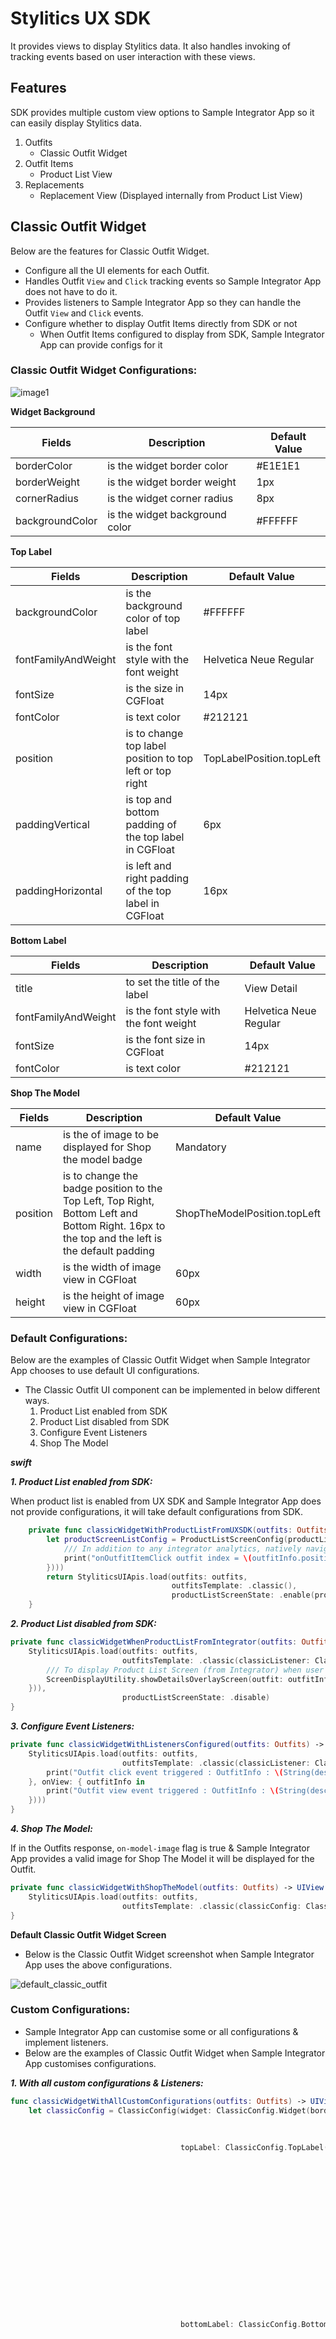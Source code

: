 
# Stylitics UX SDK

It provides views to display Stylitics data. It also handles invoking of tracking events based on user interaction with these views.

## Features

SDK provides multiple custom view options to Sample Integrator App so it can easily display Stylitics data.
 
1. Outfits
    * Classic Outfit Widget
2. Outfit Items
    * Product List View
3. Replacements
    * Replacement View (Displayed internally from Product List View)

## Classic Outfit Widget

Below are the features for Classic Outfit Widget.

- Configure all the UI elements for each Outfit.
- Handles Outfit `View` and `Click` tracking events so Sample Integrator App does not have to do it.
- Provides listeners to Sample Integrator App so they can handle the Outfit `View` and `Click` events.
- Configure whether to display Outfit Items directly from SDK or not
    - When Outfit Items configured to display from SDK, Sample Integrator App can provide configs for it

### Classic Outfit Widget Configurations:

![image1](https://storage.googleapis.com/stylitics-misc-public/sdk-images/ios/ux-sdk-readme/Classic_Outfit_With_Default_new1.png)

**Widget Background**

| Fields | Description | Default Value |
| --- | --- | --- |
| borderColor | is the widget border color | #E1E1E1|
| borderWeight | is the widget border weight | 1px|
| cornerRadius | is the widget corner radius | 8px|
| backgroundColor | is the widget background color | #FFFFFF|

**Top Label**

| Fields | Description | Default Value |
| --- | --- | --- |
| backgroundColor | is the background color of top label  | #FFFFFF |
|fontFamilyAndWeight | is the font style with the font weight  | Helvetica Neue Regular |
| fontSize | is the size in CGFloat  | 14px |
| fontColor | is text color  | #212121 |
| position | is to change top label position to top left or top right | TopLabelPosition.topLeft  |
| paddingVertical | is top and bottom padding of the top label in CGFloat | 6px |
| paddingHorizontal | is left and right padding of the top label in CGFloat  | 16px |

**Bottom Label**

| Fields | Description | Default Value |
| --- | --- | --- |
| title | to set the title of the label | View Detail |
| fontFamilyAndWeight | is the font style with the font weight | Helvetica Neue Regular |
| fontSize | is the font size in CGFloat| 14px |
| fontColor | is text color | #212121 |

**Shop The Model**

| Fields | Description | Default Value |
| --- | --- | --- |
| name | is the of image to be displayed for Shop the model badge | Mandatory |
| position | is to change the badge position to the Top Left, Top Right, Bottom Left and Bottom Right. 16px to the top and the left is the default padding | ShopTheModelPosition.topLeft |
| width | is the width of image view in CGFloat  | 60px |
| height | is the height of image view in CGFloat | 60px |

### Default Configurations:

Below are the examples of Classic Outfit Widget when Sample Integrator App chooses to use default UI configurations.</br>

- The Classic Outfit UI component can be implemented in below different ways.
    1. Product List enabled from SDK
    2. Product List disabled from SDK
    3. Configure Event Listeners
    4. Shop The Model

*_**swift**_*

*_**1. Product List enabled from SDK:**_*

When product list is enabled from UX SDK and Sample Integrator App does not provide configurations, it will take default configurations from SDK.

```swift
    private func classicWidgetWithProductListFromUXSDK(outfits: Outfits) -> UIView {
        let productScreenListConfig = ProductListScreenConfig(productListTemplate: .standard( productListListener: ProductListListener(onOutfitItemClick: { outfitInfo, outfitItemInfo in
            /// In addition to any integrator analytics, natively navigate the user to the selected item's PDP (or launch a quick shop experience).
            print("onOutfitItemClick outfit index = \(outfitInfo.position), outfitItemPosition = \(outfitItemInfo.position)")
        })))
        return StyliticsUIApis.load(outfits: outfits,
                                    outfitsTemplate: .classic(),
                                    productListScreenState: .enable(productListScreenConfig: productScreenListConfig))
    }
```

*_**2. Product List disabled from SDK:**_*

```swift
private func classicWidgetWhenProductListFromIntegrator(outfits: Outfits) -> UIView {
    StyliticsUIApis.load(outfits: outfits,
                         outfitsTemplate: .classic(classicListener: ClassicListener(onClick: { outfitInfo in
        /// To display Product List Screen (from Integrator) when user selects an Outfit
        ScreenDisplayUtility.showDetailsOverlayScreen(outfit: outfitInfo.outfit)
    })),
                         productListScreenState: .disable)
}
```

*_**3. Configure Event Listeners:**_*

```swift
private func classicWidgetWithListenersConfigured(outfits: Outfits) -> UIView {
    StyliticsUIApis.load(outfits: outfits,
                         outfitsTemplate: .classic(classicListener: ClassicListener(onClick: { outfitInfo in
        print("Outfit click event triggered : OutfitInfo : \(String(describing: outfitInfo.outfit.id))")
    }, onView: { outfitInfo in
        print("Outfit view event triggered : OutfitInfo : \(String(describing: outfitInfo.outfit.id))")
    })))
}
```

*_**4. Shop The Model:**_*

If in the Outfits response, `on-model-image` flag is true & Sample Integrator App provides a valid image for Shop The Model it will be displayed for the Outfit.

```swift
private func classicWidgetWithShopTheModel(outfits: Outfits) -> UIView {
    StyliticsUIApis.load(outfits: outfits,
                         outfitsTemplate: .classic(classicConfig: ClassicConfig(shopTheModel: ShopTheModel(name: "shopTheLook"))))
}
```
**Default Classic Outfit Widget Screen**

- Below is the Classic Outfit Widget screenshot when Sample Integrator App uses the above configurations.

![default_classic_outfit](https://user-images.githubusercontent.com/28857/227242348-d7481e30-a993-48bd-a0c4-60d209fb8113.png)


### Custom Configurations:

- Sample Integrator App can customise some or all configurations & implement listeners.
- Below are the examples of Classic Outfit Widget when Sample Integrator App customises configurations.

*_**1. With all custom configurations & Listeners:**_*
```swift
func classicWidgetWithAllCustomConfigurations(outfits: Outfits) -> UIView {
    let classicConfig = ClassicConfig(widget: ClassicConfig.Widget(borderColor: CGColor(red: 0.047,
                                                                                        green: 0.125,
                                                                                        blue: 0.560,
                                                                                        alpha: 0.44)),
                                      topLabel: ClassicConfig.TopLabel(fontFamily: "calibri",
                                                                       fontSize: 14,
                                                                       fontColor: UIColor(red: 0.596,
                                                                                          green: 0.364,
                                                                                          blue: 0.007,
                                                                                          alpha: 1),
                                                                       backgroundColor: UIColor(red: 1,
                                                                                                green: 1,
                                                                                                blue: 1,
                                                                                                alpha: 1),
                                                                       borderColor: CGColor(red: 1,
                                                                                            green: 1,
                                                                                            blue: 1,
                                                                                            alpha: 1),
                                                                       borderWeight: 2,
                                                                       cornerRadius: 0,
                                                                       position: .topRight,
                                                                       paddingVertical: 8,
                                                                       paddingHorizontal: 10),
                                      bottomLabel: ClassicConfig.BottomLabel(title: "View More",
                                                                             fontFamily: "calibri",
                                                                             fontSize: 15,
                                                                             fontColor: UIColor(red: 0,
                                                                                                green: 0,
                                                                                                blue: 0,
                                                                                                alpha: 1),
                                                                             showUnderline: false,
                                                                             borderColor: CGColor(red: 0.88,
                                                                                                  green: 0.88,
                                                                                                  blue: 0.88,
                                                                                                  alpha: 1),
                                                                             borderWeight: 2,
                                                                             paddingVertical: 5,
                                                                             paddingHorizontal: 10),
                                      shopTheModel: ShopTheModel(name: "shopTheLook",
                                                                 position: .bottomLeft,
                                                                 width: 60,
                                                                 height: 60))
    
    let classicListener = ClassicListener(onClick: { outfitInfo in
        print("Outfit click event triggered : \(String(describing: outfitInfo.outfit.id))")
    }, onView: { outfitInfo in
        print("Outfit view event triggered : \(String(describing: outfitInfo.outfit.id))")
    })
    
    return StyliticsUIApis.load(outfits: outfits,
                                outfitsTemplate: .classic(classicConfig: classicConfig,
                                                          classicListener: classicListener))
}
```
*Note : For Shop the model configuration, if height and width provided by Sample Integrator has different aspect ratio than the Image, it will leave some default space around the image and the image will be at the center.*

- Below is the Classic Outfit Widget screenshot when Sample Integrator App uses the above configurations.

![classic_widget_with_all_custom_configs](https://user-images.githubusercontent.com/28857/227242684-c65a2065-e38f-4f7a-9f15-e0a8f156838b.png)

*_**2. With some custom configurations & Listeners:**_*

If Sample Integrator App provides only few custom configurations, UX SDK will take default configurations for missing fields.

```swift
func classicWidgetWithSomeCustomConfigurations(outfits: Outfits) -> UIView {
    let classicConfig = ClassicConfig(topLabel: ClassicConfig.TopLabel(fontFamily: "calibri",
                                                                       fontSize: 14,
                                                                       fontColor: UIColor(red: 0.596,
                                                                                          green: 0.364,
                                                                                          blue: 0.007,
                                                                                          alpha: 1),
                                                                       backgroundColor: UIColor(red: 0.937,
                                                                                                green: 0.937,
                                                                                                blue: 0.937,
                                                                                                alpha: 1),
                                                                       borderWeight: 2,
                                                                       cornerRadius: 0,
                                                                       position: .topRight),
                                      bottomLabel: ClassicConfig.BottomLabel(title: "View Details",
                                                                             fontFamily: "calibri",
                                                                             fontWeight: UIFont.Weight.medium,
                                                                             fontSize: 15,
                                                                             fontColor: UIColor(red: 0,
                                                                                                green: 0.501,
                                                                                                blue: 0.501,
                                                                                                alpha: 1),
                                                                             borderColor: CGColor(red: 0.88,
                                                                                                  green: 0.88,
                                                                                                  blue: 0.88,
                                                                                                  alpha: 1),
                                                                             borderWeight: 2,
                                                                             paddingVertical: 5,
                                                                             paddingHorizontal: 10),
                                      shopTheModel: ShopTheModel(name: "shopTheLook",
                                                                 position: .bottomLeft))
    
    return StyliticsUIApis.load(outfits: outfits,
                                outfitsTemplate: .classic(classicConfig: classicConfig,
                                                          classicListener: ClassicListener(onClick: { outfitInfo in
        print("Outfit click event triggered : \(String(describing: outfitInfo.outfit.id))")
    })))
}
```

- Below is the Classic Outfit Widget screenshot when Sample Integrator App uses the above configurations.

![classic_widget_with_some_custom_configs](https://user-images.githubusercontent.com/28857/227242909-1abe2725-9544-4963-bc1c-911dd4d18d8c.png)

## Product List Screen

* This screen is displayed when user clicks on an outfit.
* There are two different ways to show Product List Screen.
    1. Product List Screen From UX SDK
    2. Product List Screen Form Sample Integrator App

### Product List Screen From UX SDK

Below are the features for Product List Screen 
- Configure all the UI elements for Product List Screen.
- Handles Outfit Item `View` and `Click` tracking events so Sample Integrator App does not have to do it.
- Provides listeners to Sample Integrator App so they can handle the Outfit Item `View` and `Click` events.
- If Sample Integrator App does not implement Outfit Item click listener, a Web View is opened when user selects an Outfit Item.

*Note - It is recommended that Sample Integrator App always provides the `onOutfitItemClick` listener implementation.*

### Product List Screen Configurations

![Image1](https://storage.googleapis.com/stylitics-misc-public/sdk-images/ios/ux-sdk-readme/PL_Default_Titles.png)

*_**Header**_*

  
| Fields | Description | Default Value |
| --- | --- | --- |
| title | to set the title of the text  | Product List |
|fontFamilyAndWeight | is the font style with the font weight  | Helvetica Neue medium |
| fontSize | is the size in CGFloat  | 16px |
| fontColor | is text color  | #212121 |

*_**Item Name**_*
  
| Fields | Description | Default Value |
| --- | --- | --- |
|fontFamilyAndWeight | is the font style with the font weight  | Helvetica Neue medium |
| fontSize | is the size in CGFloat  | 16px |
| fontColor | is text color  | #212121 |

*_**Item Sale Price**_*
    
| Fields | Description | Default Value |
| --- | --- | --- |
|fontFamilyAndWeight | is the font style with the font weight  | Helvetica Neue medium |
| fontSize | is the size in CGFloat  | 16px |
| fontColor | is text color  | #212121 |
| style | is to show or hide the Strike Through Price | PriceStrikethrough = .show |
| slashFontColor | is strike through price text color  | #757575 |
| decimal | is the number of digits to show after decimal point and it is accepted as a integer  | 0 |

*_**Shop CTA**_*

It can be used as a Text or Button, below are the configurations for both

* *_**Shop Text**_*

| Fields | Description | Default Value |
| --- | --- | --- |
| title | to set the title of the text  | Shop |
|fontFamilyAndWeight | is the font style with the font weight  | Helvetica Neue medium |
| fontSize | is the size in CGFloat  | 14px |
| fontColor | is text color  | #212121 |
| position | is to change shop text position to bottom left or bottom right side  | ShopViewPosition = .left |

* *_**Shop Button**_*
    
| Fields | Description | Default Value |
| --- | --- | --- |
| title | to set the title of the text  | Shop |
|fontFamilyAndWeight | is the font style with the font weight  | Helvetica Neue medium |
|buttonBackgroundColor | is the shop button background color  | #F5F5F5 |
| fontSize | is the size in CGFloat  | 14px |
| fontColor | is text color  | #212121 |
| horizontalPadding | is left and right padding of the shop button in CGFloat  | 16px |
| verticalPadding | is top and bottom padding of the shop button in CGFloat  | 8px |

### Product List Screen from UX SDK with Default Configurations

Below is the example of Product List Screen when Sample Integrator App chooses to use default UI configurations.

*_**Swift**_*

Below is the code to access Product List Screen from SDK.

It is recommended that Sample Integrator App provide the `onOutfitItemClick` listener implementation.

```swift
private func classicWidgetWithProductListFromUXSDKAndAllDefaultConfigurations(outfits: Outfits) -> UIView {
    StyliticsUIApis.load(outfits: outfits,
                         outfitsTemplate: .classic(),
                         productListScreenState: .enable(productListScreenConfig: ProductListScreenConfig(productListTemplate: .standard(productListListener: ProductListListener(onOutfitItemClick: { outfitInfo, outfitItemInfo in
        print("Outfit item click event triggered : outfitInfo: \(outfitInfo.position), outfitItemInfo: \(outfitItemInfo.position)")
    })))))
}
```

- When Product List Screen is displayed from UX SDK, Sample Integrator App can choose to close it using below code.

```swift
StyliticsUIApis.closeProductListScreen()
```

- Below is the Product List screenshot when Sample Integrator App uses the default configurations

![Image1](https://storage.googleapis.com/stylitics-misc-public/sdk-images/ios/ux-sdk-readme/PL_Default.png)

### Product List Screen from UX SDK with Custom Configurations

Below are the examples of Product List Screen when Sample Integrator App chooses to use custom configurations.

*_**Swift**_*

*_**1. With All Custom Configurations and Listeners**_*

```swift
private func classicWidgetWithProductListFromUXSDKAndAllCustomConfigurations(outfits: Outfits) -> UIView {
    let productListConfig = ProductListConfig(itemName: ProductListConfig.ItemName(fontFamily: "calibri",
                                                                                   fontSize: 19,
                                                                                   fontWeight: UIFont.Weight.medium),
                                              itemSalePrice: ProductListConfig.ItemSalePrice(fontSize: 19,
                                                                                             fontWeight: UIFont.Weight.bold,
                                                                                             style: .hide,
                                                                                             decimal: 0),
                                              shop: .text(ProductListConfig.ShopText(title: "Buy Now",
                                                                                     fontFamily: "calibri",
                                                                                     fontSize: 20,
                                                                                     fontColor: UIColor(red: 0,
                                                                                                        green: 0,
                                                                                                        blue: 0.501,
                                                                                                        alpha: 1))
                                              ))

    let productListListener = ProductListListener(onOutfitItemClick: { outfitInfo, outfitItemInfo in
        // Here, in addition to handling any integrator analytics, natively navigate the user to the selected item's PDP (or launch a quick shop experience).
        print("Outfit item click event triggered, outfitInfo : \(String(describing: outfitInfo.outfit.id)), outfitItemInfo : \(String(describing: outfitItemInfo.outfitItem.name))")
    }, onOutfitItemView: { outfitInfo, outfitItemInfo in
        print("Outfit item view event triggered : : \(String(describing: outfitInfo.outfit.id)), outfitItemInfo : \(String(describing: outfitItemInfo.outfitItem.name))")
    })

    let itemListHeader = ProductListScreenConfig.ItemListHeader(title: "Product",
                                                                fontSize: 26,
                                                                fontWeight: UIFont.Weight.bold,
                                                                fontColor: UIColor(red: 0,
                                                                                   green: 0.501,
                                                                                   blue: 0.501,
                                                                                   alpha: 1))

    let productListScreenConfig = ProductListScreenConfig(itemListHeader: itemListHeader,
                                                          productListTemplate: .standard(productListConfig: productListConfig,
                                                                                         productListListener: productListListener))

    return StyliticsUIApis.load(outfits: outfits,
                                outfitsTemplate: .classic(),
                                productListScreenState: .enable(productListScreenConfig: productListScreenConfig))
}
```
- Below is the Product List screenshot when Sample Integrator App uses the above configurations.

![Image1](https://storage.googleapis.com/stylitics-misc-public/sdk-images/ios/ux-sdk-readme/PL_All_Config.png)

*_**2. With some custom configurations and listeners**_*

```swift
private func classicWidgetWithProductListFromUXSDKAndSomeCustomConfigurations(outfits: Outfits) -> UIView {
    let productListConfig = ProductListConfig(itemSalePrice: ProductListConfig.ItemSalePrice(fontSize: 18,
                                                                                             fontWeight: UIFont.Weight.bold,
                                                                                             style: .hide,
                                                                                             decimal: 0),
                                              shop: .button(ProductListConfig.ShopButton(fontSize: 14,
                                                                                         fontWeight: UIFont.Weight.medium,
                                                                                         fontColor: UIColor(red: 0,
                                                                                                            green: 0,
                                                                                                            blue: 1,
                                                                                                            alpha: 1)
                                                                                        )
                                              ))

    let productListListener = ProductListListener(onOutfitItemClick: { outfitInfo, outfitItemInfo in
        // Here, in addition to handling any integrator analytics, natively navigate the user to the selected item's PDP (or launch a quick shop experience).
        print("Outfit item click event triggered : outfitInfo : \(String(describing: outfitInfo.outfit.id)), outfitItemInfo : \(outfitItemInfo.position))")
    })

    let productListScreenConfig = ProductListScreenConfig(productListTemplate: .standard(productListConfig: productListConfig,
                                                                                         productListListener: productListListener))

    return StyliticsUIApis.load(outfits: outfits,
                                outfitsTemplate: .classic(),
                                productListScreenState: .enable(productListScreenConfig: productListScreenConfig))
}
```
- Below is the Product List screenshot when Sample Integrator App uses the above configurations.

![Image1](https://storage.googleapis.com/stylitics-misc-public/sdk-images/ios/ux-sdk-readme/PL_Some_Config.png)

### Product List Screen From Sample Integrator App

If Sample Integrator App wants to implement their own Product List Screen, they need to implement Outfit click listener as shown below and create view on their own.

```swift
private func classicWidgetWhenProductListFromIntegrator(outfits: Outfits) -> UIView {
    StyliticsUIApis.load(outfits: outfits,
                         outfitsTemplate: .classic(classicListener: ClassicListener(onClick: { outfitInfo in
        /// To display Product List Screen (from Integrator) when user selects an Outfit
        ScreenDisplayUtility.showDetailsOverlayScreen(outfit: outfitInfo.outfit)
    })),
                         productListScreenState: .disable)
}
```
Sample Integrator can create their own Product List View or access and implement it from UX SDK as given below.

*_**1. Product List View with default configurations**_*

Below is the code to call your own Product List Screen. 

```swift
static func showDetailsOverlayScreen(outfit: Outfit) {
    DispatchQueue.main.async {
        let storyboard = UIStoryboard(name: Constants.CLASSIC_DISPLAY_STORYBOARD_IDENTIFIER,
                                      bundle: nil)
        let detailsOverlayViewController = storyboard.instantiateViewController(withIdentifier: Constants.DETAILS_OVERLAY_SCREEN_IDENTIFIER) as! DetailsOverlayViewController
        detailsOverlayViewController.viewModel.prepareData(outfit)
        UIApplication.shared.activeViewController?.present(detailsOverlayViewController, animated: true)
    }
}
```

```swift
func showProductListFromIntegrator() {
    if let outfit = viewModel.outfit {
        let outfitsView = StyliticsUIApis.load(outfit: outfit,
                                               productListTemplate: .standard(productListListener: ProductListListener(onOutfitItemClick: { outfitInfo, outfitItemInfo in
            print("Outfit item click event triggered : outfitInfo: \(outfitInfo), outfitItemInfo: \(outfitItemInfo)")
        })))
        containerView.addSubviewConstraints(subview: outfitsView)
    }
}
```

*_**2. Product List View with custom configurations**_*

```swift
func showProductListFromIntegrator() {
    if let outfit = viewModel.outfit {
        let outfitsView = StyliticsUIApis.load(outfit: outfit,
                                               productListTemplate: .standard(productListConfig: ProductListConfig(itemName: ProductListConfig.ItemName(fontFamily: "calibri",
                                                                                                                                                        fontSize: 18,
                                                                                                                                                        fontWeight: UIFont.Weight.medium),
                                                                                                                   itemSalePrice: ProductListConfig.ItemSalePrice(fontSize: 14,
                                                                                                                                                                  fontWeight: UIFont.Weight.bold,
                                                                                                                                                                  slashFontColor: UIColor(red: 0,
                                                                                                                                                                                          green: 128/255,
                                                                                                                                                                                          blue: 128/255,
                                                                                                                                                                                          alpha: 1),
                                                                                                                                                                  style: .show,
                                                                                                                                                                  decimal: 0),
                                                                                                                   shop: .text(ProductListConfig.ShopText(title: "Buy",
                                                                                                                                                          fontFamily: "calibri",
                                                                                                                                                          fontSize: 18,
                                                                                                                                                          fontColor: UIColor(red: 0,
                                                                                                                                                                             green: 0,
                                                                                                                                                                             blue: 128/255,
                                                                                                                                                                             alpha: 1))
                                                                                                                   )),
                                                                              productListListener: ProductListListener(onOutfitItemClick: { outfitInfo, outfitItemInfo in
            print("Outfit item click event triggered : outfitInfo : \(outfitInfo.position), outfitItemInfo : \(outfitItemInfo.position)")
        },
                                                                                                                       onOutfitItemView: { outfitInfo, outfitItemInfo in
            print("Outfit item view event triggered : outfitInfo : \(outfitInfo.position), outfitItemInfo : \(outfitItemInfo.position)")
        })))
        containerView.addSubviewConstraints(subview: outfitsView)
    }
}
```

## Mix and Match (MnM)

- Mix and Match (MnM) feature can be enabled or disabled from Sample Integrator App.
- [Data SDK](DataSDK_ReadMe.md#mix-and-match) has more details to enable Mix & Match.
- When Mix and Match feature is enabled, user can swap items from -
    1. Classic Outfit Widget
    2. Product List View
    
### Classic Outfit Widget with Mix and Match enabled

- When Mix and Match is enabled
    * Swap action is disabled by default but Sample Integrator can enable it
    * Handles item swap tracking event and exposes its listener to Sample Integrator App, for item swap event
- Below is the example to enable swap action and implement the swap listener
 
```swift
private func classicWidgetWithItemSwapEnabled(outfits: Outfits) -> UIView {
    StyliticsUIApis.load(outfits: outfits,
                         outfitsTemplate: .classic(classicListener: ClassicListener(onItemSwap: { outfitId, oldItemId, newItemId in
        print("Item swap event triggered, outfitId = \(outfitId), oldItemId = \(oldItemId), newItemId = \(newItemId)")
    }),
                                                   isItemSwapEnabled: true))
}
```

- Below is the Classic Outfit Widget screenshot when Sample Integrator App uses the above configurations.

![Image1](https://storage.googleapis.com/stylitics-misc-public/sdk-images/ios/ux-sdk-readme/Outfit_widget_Merged.png)

### Product List Screen with Mix and Match

- When Mix and Match is enabled
    - See more options CTA will be displayed for each Outfit Item having Replacement Items.
    - User can swap item from replacement row in Product List.
    - Handles item swap tracking event and exposes its listener to Sample Integrator App, for item swap event.
    
### See more options
  
| Fields | Description | Default Value |
| --- | --- | --- |
| title | to set the title of the text  | 'See more options' |
|fontFamilyAndWeight | is the font style with the font weight  | Helvetica Neue Regular |
| fontSize | is the size in CGFloat  | 12px |
| fontColor | is text color  | #212121 |

*_**MnM with Default Configurations**_*

*_**Swift**_*

```swift
private func classicWidgetWithItemSwapFeatureEnabled(outfits: Outfits) -> UIView {
    // When fetching outfits from the Server make sure Mix And Match is enabled to test below feature
    let productListListener = ProductListListener(onOutfitItemClick: { outfitInfo, outfitItemInfo in
        // Here, in addition to handling any integrator analytics, natively navigate the user to the selected item's PDP (or launch a quick shop experience).
        print("Item click event triggered, outfitInfo: \(String(describing: outfitInfo.outfit.id)), outfitItemInfo :\(outfitItemInfo.position)")
    },
                                                  onItemSwap: { outfitId, oldItemId, newItemId in
        // When user swaps any item in Product List Screen, this will be
        print("Item swap event triggered, outfitId = \(outfitId), oldItemId = \(oldItemId), newItemId = \(newItemId)")
    })

    return StyliticsUIApis.load(outfits: outfits,
                                outfitsTemplate: .classic(isItemSwapEnabled: true),
                                productListScreenState: .enable(productListScreenConfig: ProductListScreenConfig(productListTemplate: .standard(productListListener: productListListener))))
}
```
*Note: When replacement row is open the title will change to Close and it is not configurable by Sample Integrator*.

- Below is the Product List screenshot when Sample Integrator App uses the above configurations.

![Image1](https://storage.googleapis.com/stylitics-misc-public/sdk-images/ios/ux-sdk-readme/PL_Default_Merged.png)

*_**Classic Outfit Widget with some custom configurations for Product List**_*

By default Shop CTA is displayed on left and See more options CTA displayed on right. Sample Integrator can choose to display Shop CTA on right which automatically moves See more options CTA to left

```swift
private func classicWidgetWithMnMCustomConfigurationsOnProductListScreen(outfits: Outfits) -> UIView {
    // When fetching outfits from the Server make sure Mix And Match is enabled to test below feature. Here is the link to know about Mix and Match - https://github.com/Stylitics/mobile-sdk-ui-ios-app/blob/main/DataSDK_ReadMe.md
    let productListConfig = ProductListConfig(shop: .text(ProductListConfig.ShopText(fontFamily: "calibri",
                                                                                     fontColor: UIColor(red: 1,
                                                                                                        green: 0.827,
                                                                                                        blue: 0,
                                                                                                        alpha: 1),
                                                                                     position: .right)
    ),
                                              seeMoreOptions: ProductListConfig.SeeMoreOptions(title: "More Details",
                                                                                               fontFamily: "calibri",
                                                                                               fontSize: 17,
                                                                                               fontWeight: UIFont.Weight.bold,
                                                                                               fontColor: UIColor(red: 0.596,
                                                                                                                  green: 0.364,
                                                                                                                  blue: 0.007,
                                                                                                                  alpha: 1)))

    let productListListener = ProductListListener(onOutfitItemClick: { outfitInfo, outfitItemInfo in
        // Here, in addition to handling any integrator analytics, natively navigate the user to the selected item's PDP (or launch a quick shop experience).
        print("Item click event triggered, outfitInfo: \(String(describing: outfitInfo.outfit.id)), outfitItemInfo :\(outfitItemInfo.position)")
    },
                                                  onItemSwap: { outfitId, oldItemId, newItemId in
        // When user swaps any item in Product List Screen, this will be triggered.
        print("Item swap event triggered, outfitId = \(outfitId), oldItemId = \(oldItemId), newItemId = \(newItemId)")
    })

    let productListScreenConfig = ProductListScreenConfig(productListTemplate: .standard(productListConfig: productListConfig ,
                                                                                         productListListener: productListListener))

    return StyliticsUIApis.load(outfits: outfits,
                                outfitsTemplate: .classic(),
                                productListScreenState: .enable(productListScreenConfig: productListScreenConfig))
}
```
* Below is the Product List screenshot when Sample Integrator App uses the above configurations.

![68747470733a2f2f73746f726167652e676f6f676c65617069732e636f6d2f7374796c69746963732d6d6973632d7075626c69632f73646b2d696d616765732f696f732f75782d73646b2d726561646d652f504c5f44656661756c745f4d65726765642e706e67](https://user-images.githubusercontent.com/28857/227243493-cd0b7306-b37f-4f0d-81fc-5efd6b423149.png)

## iOS Versioning Support

- Minimum required iOS APP version to access features of SDK is - (iOS 13.0)

## License

Copyright © 2023 Stylitics
